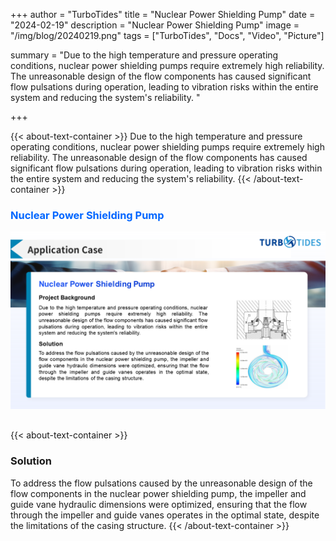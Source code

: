 +++
author = "TurboTides"
title = "Nuclear Power Shielding Pump"
date = "2024-02-19"
description = "Nuclear Power Shielding Pump"
image = "/img/blog/20240219.png"
tags = ["TurboTides", "Docs", "Video", "Picture"]

summary = "Due to the high temperature and pressure operating conditions, nuclear power shielding pumps require extremely high reliability. The unreasonable design of the flow components has caused significant flow pulsations during operation, leading to vibration risks within the entire system and reducing the system's reliability. <!--more-->"

+++

{{< about-text-container >}}
Due to the high temperature and pressure operating conditions, nuclear power shielding pumps require extremely high reliability. The unreasonable design of the flow components has caused significant flow pulsations during operation, leading to vibration risks within the entire system and reducing the system's reliability.
{{< /about-text-container >}}


<h3 style="color: #0066FF;">Nuclear Power Shielding Pump</h3>
<div style="display: flex; justify-content: center;">
    <img src="/img/blog/case picture/幻灯片12.PNG" alt="Nuclear Power Shielding Pump" style="margin-top: 0; margin-bottom: 1.4em; max-width: 100%;">
</div>


{{< about-text-container >}}
### Solution
To address the flow pulsations caused by the unreasonable design of the flow components in the nuclear power shielding pump, the impeller and guide vane hydraulic dimensions were optimized, ensuring that the flow through the impeller and guide vanes operates in the optimal state, despite the limitations of the casing structure.
{{< /about-text-container >}}

